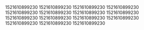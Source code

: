 1521610899230
1521610899230
1521610899230
1521610899230
1521610899230
1521610899230
1521610899230
1521610899230
1521610899230
1521610899230
1521610899230
1521610899230
1521610899230
1521610899230
1521610899230